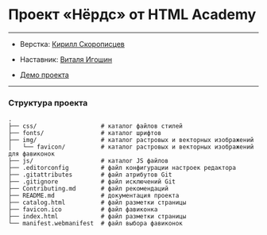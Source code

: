 # Проект «Нёрдс» от HTML Academy
---
* Верстка: [Кирилл Скорописцев](https://htmlacademy.ru/profile/id1530953)
* Наставник: [Виталя Игошин](https://htmlacademy.ru/profile/id353627)

* [Демо проекта](https://ks123kirill.github.io/nerds/)
---

### Структура проекта

```
.
├── css/                  # каталог файлов стилей
├── fonts/                # каталог шрифтов
├── img/                  # каталог растровых и векторных изображений
│   └── favicon/          # каталог растровых и векторных изображений для фавиконок
├── js/                   # каталог JS файлов
├── .editorconfig         # файл конфигурации настроек редактора
├── .gitattributes        # файл атрибутов Git
├── .gitignore            # файл исключений Git
├── Contributing.md       # файл рекомендаций
├── README.md             # документация проекта
├── catalog.html          # файл разметки страницы
├── favicon.ico           # файл фавиконка
├── index.html            # файл разметки страницы
└── manifest.webmanifest  # файл выбора фавиконок
```
